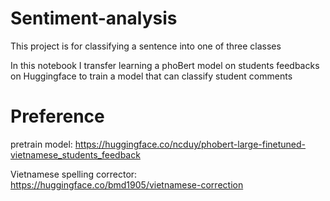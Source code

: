 # Sentiment-analysis
This project is for classifying a sentence into one of three classes 

In this notebook I transfer learning a phoBert model on students feedbacks on Huggingface to train a model that can classify student comments 

# Preference 

pretrain model: https://huggingface.co/ncduy/phobert-large-finetuned-vietnamese_students_feedback

Vietnamese spelling corrector: https://huggingface.co/bmd1905/vietnamese-correction




